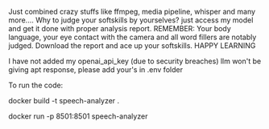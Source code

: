 Just combined crazy stuffs like ffmpeg, media pipeline, whisper and many more....
Why to judge your softskills by yourselves?
just access my model and get it done with proper analysis report.
REMEMBER:
Your body language, your eye contact with the camera and all word fillers are notably judged. 
Download the report and ace up your softskills.
HAPPY LEARNING


I have not added my openai_api_key (due to security breaches) llm won't be giving apt response, please add your's in .env folder 



To run the code:

docker build -t speech-analyzer .

docker run -p 8501:8501 speech-analyzer